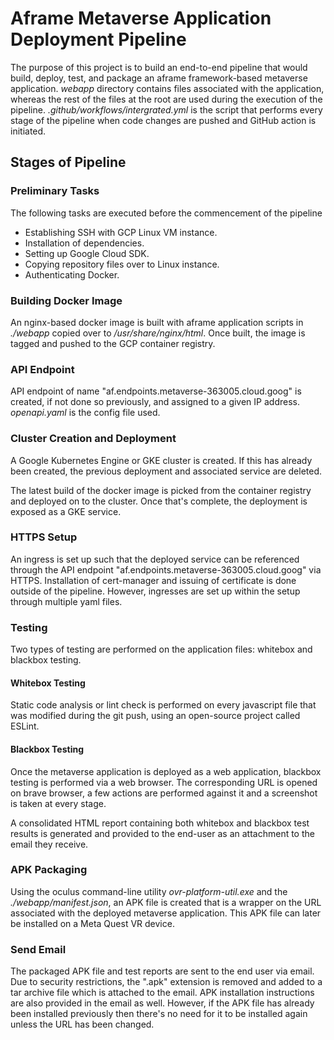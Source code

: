 # Aframe Metaverse Application Deployment Pipeline

The purpose of this project is to build an end-to-end pipeline that would build, deploy, test, and package an aframe framework-based metaverse application. 
_webapp_ directory contains files associated with the application, whereas the rest of the files at the root are used during the execution of the pipeline. _.github/workflows/intergrated.yml_ is the script that performs every stage of the pipeline when code changes are pushed and GitHub action is initiated. 

## Stages of Pipeline

### Preliminary Tasks

The following tasks are executed before the commencement of the pipeline
* Establishing SSH with GCP Linux VM instance.
* Installation of dependencies.
* Setting up Google Cloud SDK.
* Copying repository files over to Linux instance.
* Authenticating Docker.

### Building Docker Image

An nginx-based docker image is built with aframe application scripts in _./webapp_ copied over to _/usr/share/nginx/html_. Once built, the image is tagged and pushed to the GCP container registry.

### API Endpoint

API endpoint of name "af.endpoints.metaverse-363005.cloud.goog" is created, if not done so previously, and assigned to a given IP address. _openapi.yaml_ is the config file used.

### Cluster Creation and Deployment

A Google Kubernetes Engine or GKE cluster is created. If this has already been created, the previous deployment and associated service are deleted. 

The latest build of the docker image is picked from the container registry and deployed on to the cluster. Once that's complete, the deployment is exposed as a GKE service. 

### HTTPS Setup

An ingress is set up such that the deployed service can be referenced through the API endpoint "af.endpoints.metaverse-363005.cloud.goog" via HTTPS. Installation of cert-manager and issuing of certificate is done outside of the pipeline. However, ingresses are set up within the setup through multiple yaml files. 

### Testing

Two types of testing are performed on the application files: whitebox and blackbox testing.

#### Whitebox Testing

Static code analysis or lint check is performed on every javascript file that was modified during the git push, using an open-source project called ESLint.

#### Blackbox Testing

Once the metaverse application is deployed as a web application, blackbox testing is performed via a web browser. The corresponding URL is opened on brave browser, a few actions are performed against it and a screenshot is taken at every stage. 

A consolidated HTML report containing both whitebox and blackbox test results is generated and provided to the end-user as an attachment to the email they receive.

### APK Packaging

Using the oculus command-line utility _ovr-platform-util.exe_ and the _./webapp/manifest.json_, an APK file is created that is a wrapper on the URL associated with the deployed metaverse application. This APK file can later be installed on a Meta Quest VR device.

### Send Email

The packaged APK file and test reports are sent to the end user via email. Due to security restrictions, the ".apk" extension is removed and added to a tar archive file which is attached to the email. APK installation instructions are also provided in the email as well. However, if the APK file has already been installed previously then there's no need for it to be installed again unless the URL has been changed. 